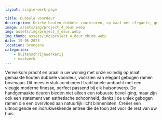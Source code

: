 ```yaml
---
layout: single-werk-page

title: Dubbele voordeur
description: Unieke houten dubbele voordeuren, op maat met elegante, gebogen ramen. Combineert veiligheid met natuurlijke lichtinval.
image: assets/img/project_4_deur.webp
img: assets/img/project_4_deur.webp
img_thumb: assets/img/project_4_deur_thumb.webp
date: 15-06-2023
location: Drongene
categories: 
    - buitenschrijnwerkerij
    - maatwerk
---
```


Verwelkom pracht en praal in uw woning met onze volledig op maat gemaakte houten dubbele voordeur, voorzien van elegant gebogen ramen bovenaan. Dit meesterstuk combineert traditionele ambacht met een vleugje moderne finesse, perfect passend bij elk huisontwerp. De handgemaakte deuren bieden niet alleen een robuuste beveiliging, maar zijn ook een statement van esthetische schoonheid, dankzij de uniek gebogen ramen die een overvloed aan natuurlijk licht binnenlaten. Creëer een uitnodigende en indrukwekkende entree die de toon zet voor de rest van uw huis.